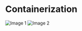 # Containerization
![Image 1](https://final-project-images-01.s3.us-east-1.amazonaws.com/Screenshot+2025-02-16+105417.png)
![Image 2](https://final-project-images-01.s3.us-east-1.amazonaws.com/Screenshot+2025-02-16+105456.png)
